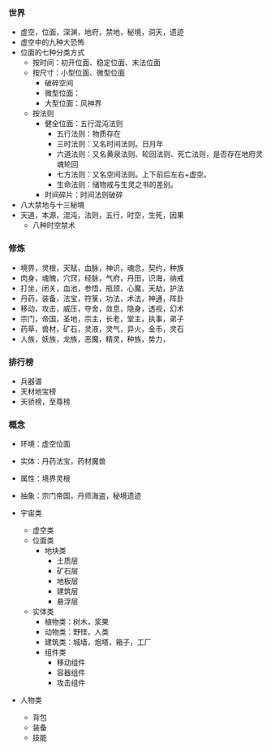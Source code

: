 ### 世界

- 虚空，位面，深渊，地府，禁地，秘境，洞天，遗迹
- 虚空中的九种大恐怖
- 位面的七种分类方式
    - 按时间：初开位面、稳定位面、末法位面
    - 按尺寸：小型位面、微型位面
        - 破碎空间
        - 微型位面：
        - 大型位面：风神界
    - 按法则
        - 健全位面：五行混沌法则
            - 五行法则：物质存在
            - 三时法则：又名时间法则。日月年
            - 六道法则：又名黄泉法则、轮回法则、死亡法则，是否存在地府灵魂轮回
            - 七方法则：又名空间法则。上下前后左右+虚空。
            - 生命法则：储物戒与生灵之书的差别。
        - 时间碎片：时间法则破碎
- 八大禁地与十三秘境
- 天道，本源，混沌，法则，五行，时空，生死，因果
    - 八种时空禁术

### 修炼

- 境界，灵根，天赋，血脉，神识，魂念，契约，种族
- 肉身，魂魄，穴窍，经脉，气府，丹田，识海，纳戒
- 打坐，闭关，血池，参悟，瓶颈，心魔，天劫，护法
- 丹药，装备，法宝，符箓，功法，术法，神通，阵卦
- 移动，攻击，威压，夺舍，敛息，隐身，透视，幻术
- 宗门，帝国，圣地，宗主，长老，堂主，执事，弟子
- 药草，兽材，矿石，灵液，灵气，异火，金币，灵石
- 人族，妖族，龙族，恶魔，精灵，种族，势力，

### 排行榜

- 兵器谱
- 天材地宝榜
- 天骄榜，至尊榜

### 概念

- 环境：虚空位面
    
- 实体：丹药法宝，药材魔兽
    
- 属性：境界灵根
    
- 抽象：宗门帝国，丹师海盗，秘境遗迹
    
- 宇宙类
    
    - 虚空类
    - 位面类
        - 地块类
            - 土质层
            - 矿石层
            - 地板层
            - 建筑层
            - 悬浮层
    - 实体类
        - 植物类：树木，浆果
        - 动物类：野怪，人类
        - 建筑类：城墙，炮塔，箱子，工厂
        - 组件类
            - 移动组件
            - 容器组件
            - 攻击组件
- 人物类
    
    - 背包
    - 装备
    - 技能